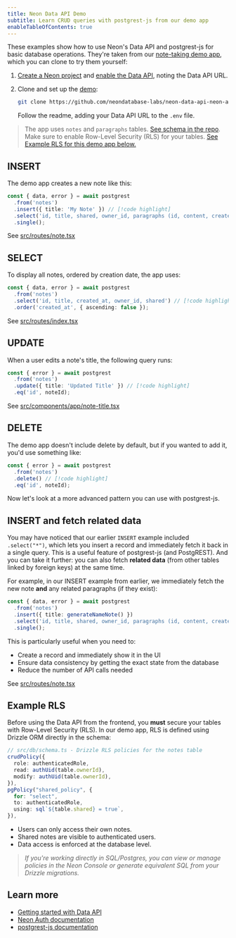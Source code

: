 ```yaml
---
title: Neon Data API Demo
subtitle: Learn CRUD queries with postgrest-js from our demo app
enableTableOfContents: true
---
```


These examples show how to use Neon's Data API and postgrest-js for basic database operations. They're taken from our [note-taking demo app](https://github.com/neondatabase-labs/neon-data-api-neon-auth), which you can clone to try them yourself:

1. [Create a Neon project](https://pg.new) and [enable the Data API](/docs/data-api/get-started#enabling-the-data-api), noting the Data API URL.
2. Clone and set up the [demo](https://github.com/neondatabase-labs/neon-data-api-neon-auth):

   ```bash
   git clone https://github.com/neondatabase-labs/neon-data-api-neon-auth
   ```

   Follow the readme, adding your Data API URL to the `.env` file.

> The app uses `notes` and `paragraphs` tables. [See schema in the repo](https://github.com/neondatabase-labs/neon-data-api-neon-auth/blob/main/src/db/schema.ts).
> Make sure to enable Row-Level Security (RLS) for your tables. [See Example RLS for this demo app below.](#example-rls)

<Steps>

## INSERT

The demo app creates a new note like this:

```typescript
const { data, error } = await postgrest
  .from('notes')
  .insert({ title: 'My Note' }) // [!code highlight]
  .select('id, title, shared, owner_id, paragraphs (id, content, created_at, note_id)')
  .single();
```

See [src/routes/note.tsx](https://github.com/neondatabase-labs/neon-data-api-neon-auth/blob/main/src/routes/note.tsx)

## SELECT

To display all notes, ordered by creation date, the app uses:

```typescript
const { data, error } = await postgrest
  .from('notes')
  .select('id, title, created_at, owner_id, shared') // [!code highlight]
  .order('created_at', { ascending: false });
```

See [src/routes/index.tsx](https://github.com/neondatabase-labs/neon-data-api-neon-auth/blob/main/src/routes/index.tsx)

## UPDATE

When a user edits a note's title, the following query runs:

```typescript
const { error } = await postgrest
  .from('notes')
  .update({ title: 'Updated Title' }) // [!code highlight]
  .eq('id', noteId);
```

See [src/components/app/note-title.tsx](https://github.com/neondatabase-labs/neon-data-api-neon-auth/blob/main/src/components/app/note-title.tsx)

## DELETE

The demo app doesn't include delete by default, but if you wanted to add it, you'd use something like:

```typescript
const { error } = await postgrest
  .from('notes')
  .delete() // [!code highlight]
  .eq('id', noteId);
```

Now let's look at a more advanced pattern you can use with postgrest-js.

## INSERT and fetch related data

You may have noticed that our earlier `INSERT` example included `.select("*")`, which lets you insert a record and immediately fetch it back in a single query. This is a useful feature of postgrest-js (and PostgREST). And you can take it further: you can also fetch **related data** (from other tables linked by foreign keys) at the same time.

For example, in our INSERT example from earlier, we immediately fetch the new note **and** any related paragraphs (if they exist):

```typescript
const { data, error } = await postgrest
  .from('notes')
  .insert({ title: generateNameNote() })
  .select('id, title, shared, owner_id, paragraphs (id, content, created_at, note_id)') // [!code highlight]
  .single();
```

This is particularly useful when you need to:

- Create a record and immediately show it in the UI
- Ensure data consistency by getting the exact state from the database
- Reduce the number of API calls needed

See [src/routes/note.tsx](https://github.com/neondatabase-labs/neon-data-api-neon-auth/blob/main/src/routes/note.tsx)

</Steps>

## Example RLS

Before using the Data API from the frontend, you **must** secure your tables with Row-Level Security (RLS). In our demo app, RLS is defined using Drizzle ORM directly in the schema:

```typescript
// src/db/schema.ts - Drizzle RLS policies for the notes table
crudPolicy({
  role: authenticatedRole,
  read: authUid(table.ownerId),
  modify: authUid(table.ownerId),
}),
pgPolicy("shared_policy", {
  for: "select",
  to: authenticatedRole,
  using: sql`${table.shared} = true`,
}),
```

- Users can only access their own notes.
- Shared notes are visible to authenticated users.
- Data access is enforced at the database level.

> _If you're working directly in SQL/Postgres, you can view or manage policies in the Neon Console or generate equivalent SQL from your Drizzle migrations._

## Learn more

- [Getting started with Data API](/docs/data-api/get-started)
- [Neon Auth documentation](/docs/guides/neon-auth)
- [postgrest-js documentation](https://github.com/supabase/postgrest-js)
